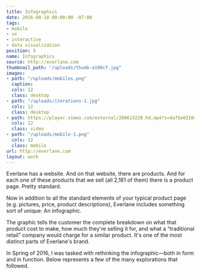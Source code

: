 ```yaml
---
title: Infographics
date: 2016-08-10 00:00:00 -07:00
tags:
- mobile
- ux
- interactive
- data visualization
position: 5
name: Infographics
source: http://everlane.com
thumbnail_path: "/uploads/thumb-a100cf.jpg"
images:
- path: "/uploads/mobiles.png"
  caption: 
  cols: 12
  class: desktop
- path: "/uploads/iterations-1.jpg"
  cols: 12
  class: desktop
- path: https://player.vimeo.com/external/208613228.hd.mp4?s=da75e02184a0ae23a376d39f4ab9f03983f232a3&profile_id=169
  cols: 12
  class: video
- path: "/uploads/mobile-1.png"
  cols: 12
  class: mobile
url: http://everlane.com
layout: work
---
```


Everlane has a website. And on that website, there are products. And for each one of these products that we sell (all  2,181 of them) there is a product page. Pretty standard.

Now in addition to all the standard elements of your typical product page (e.g. pictures, price, product descriptions), Everlane includes something sort of unique: An infographic.

The graphic tells the customer the complete breakdown on what that product cost to make, how much they're selling it for, and what a “traditional retail” company would charge for a similar product. It's one of the most distinct parts of Everlane's brand. 

In Spring of 2016, I was tasked with rethinking the infographic—both in form and in function. Below represents a few of the many explorations that followed.   

